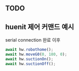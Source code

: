## TODO

## huenit 제어 커맨드 예시

serial connection 완료 이후

```js
await hw.robothome();
await hw.moveG0(0, 180, 0);
await hw.suctionOn();
await hw.suctionOff();
```
